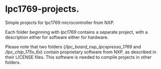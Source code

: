 # lpc1769-projects.
Simple projects for lpc1769 microcontroller from NXP.

Each folder beginning with *lpc1769* contains a separate project, with a description either for software either for hardware.

Please note that two folders (*/lpc_board_nxp_lpcxpresso_1769* and */lpc_chip_175x_6x*) contain proprietary software from NXP, as described in their LICENSE files. This software is needed to compile projects in other folders.
